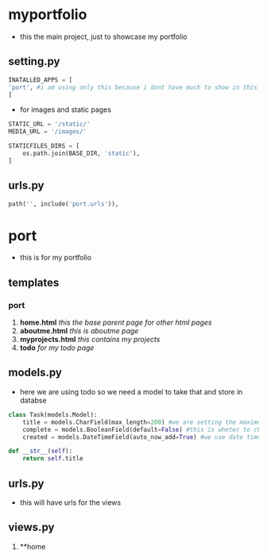 # myportfolio
- this the main project, just to showcase my portfolio
## setting.py
```python
INATALLED_APPS = [
'port', #i am using only this because i dont have much to show in this project just my portfolio
]
```
- for images and static pages
```python
STATIC_URL = '/static/'
MEDIA_URL = '/images/'

STATICFILES_DIRS = [
    os.path.join(BASE_DIR, 'static'),
]
```
## urls.py
```python
path('', include('port.urls')),
```
# port
- this is for my portfolio
## templates
### port
1. **home.html** _this the base parent page for other html pages_
2. **aboutme.html** _this is aboutme page_
3. **myprojects.html** _this contains my projects_
4. **todo** _for my todo page_
## models.py
- here we are using todo so we need a model to take that and store in databse
```python
class Task(models.Model):
    title = models.CharField(max_length=200) #we are setting the maximum lenght for the input
    complete = models.BooleanField(default=False) #this is wheter to check todo is completed or not
    created = models.DateTimeField(auto_now_add=True) #we use date time for each and every field so that they will have when its created

def __str__(self):
    return self.title 
```
## urls.py
- this will have urls for the views
## views.py
1. **home

